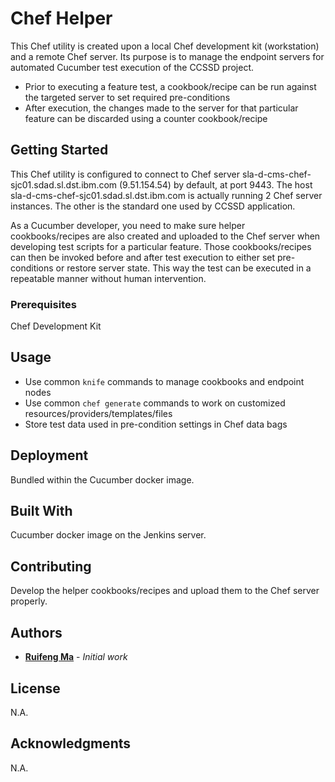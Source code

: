 # Chef Helper

This Chef utility is created upon a local Chef development kit (workstation) and a remote Chef server.
Its purpose is to manage the endpoint servers for automated Cucumber test execution of the CCSSD project.

* Prior to executing a feature test, a cookbook/recipe can be run against the targeted server to set required pre-conditions
* After execution, the changes made to the server for that particular feature can be discarded using a counter cookbook/recipe

## Getting Started

This Chef utility is configured to connect to Chef server sla-d-cms-chef-sjc01.sdad.sl.dst.ibm.com (9.51.154.54) by default, at port 9443. The host sla-d-cms-chef-sjc01.sdad.sl.dst.ibm.com is actually running 2 Chef server instances. The other is the standard one used by CCSSD application.

As a Cucumber developer, you need to make sure helper cookbooks/recipes are also created and uploaded to the Chef server when developing test scripts for a particular feature. Those cookbooks/recipes can then be invoked before and after test execution to either set pre-conditions or restore server state. This way the test can be executed in a repeatable manner without human intervention.


### Prerequisites

Chef Development Kit

## Usage

* Use common `knife` commands to manage cookbooks and endpoint nodes
* Use common `chef generate` commands to work on customized resources/providers/templates/files
* Store test data used in pre-condition settings in Chef data bags

## Deployment

Bundled within the Cucumber docker image. 

## Built With

Cucumber docker image on the Jenkins server.

## Contributing

Develop the helper cookbooks/recipes and upload them to the Chef server properly. 

## Authors

* **[Ruifeng Ma](ruifengm@sg.ibm.com)** - *Initial work*


## License

N.A.

## Acknowledgments

N.A.

